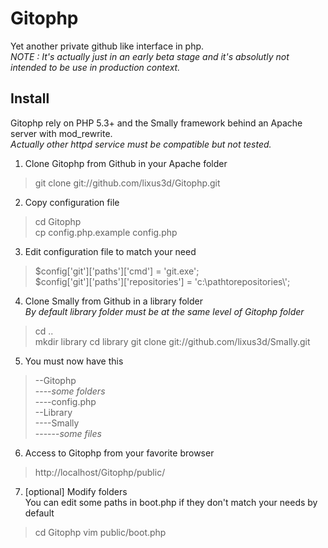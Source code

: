 Gitophp
=======

Yet another private github like interface in php.  
<i>NOTE : It's actually just in an early beta stage and it's absolutly not intended to be use in production context.</i>

Install
-------

Gitophp rely on PHP 5.3+ and the Smally framework behind an Apache server with mod_rewrite.  
<i>Actually other httpd service must be compatible but not tested.</i> 

1. Clone Gitophp from Github in your Apache folder
> git clone git://github.com/lixus3d/Gitophp.git  

2. Copy configuration file
> cd Gitophp  
> cp config.php.example config.php  

3. Edit configuration file to match your need  
> $config['git']['paths']['cmd'] 				= 'git.exe';  
> $config['git']['paths']['repositories']		= 'c:\\pathtorepositories\\';  

4. Clone Smally from Github in a library folder  
<i>By default library folder must be at the same level of Gitophp folder</i>  
> cd ..  
> mkdir library 
> cd library 
> git clone git://github.com/lixus3d/Smally.git  

5. You must now have this  
> --Gitophp  
> ----<i>some folders</i>  
> ----config.php  
> --Library  
> ----Smally  
> ------<i>some files</i>

6. Access to Gitophp from your favorite browser  
> http://localhost/Gitophp/public/  

7. [optional] Modify folders  
You can edit some paths in boot.php if they don't match your needs by default
> cd Gitophp
> vim public/boot.php 